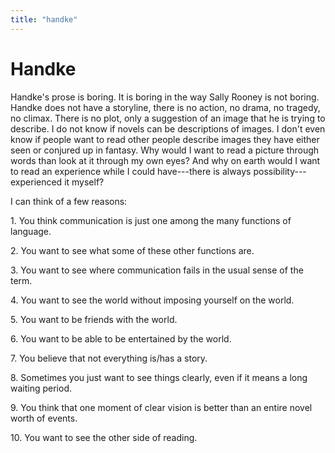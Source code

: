 ```yaml
---
title: "handke"
---
```


# Handke

Handke's prose is boring. It is boring in the way Sally Rooney is not
boring. Handke does not have a storyline, there is no action, no drama,
no tragedy, no climax. There is no plot, only a suggestion of an image
that he is trying to describe. I do not know if novels can be
descriptions of images. I don't even know if people want to read other
people describe images they have either seen or conjured up in fantasy.
Why would I want to read a picture through words than look at it through
my own eyes? And why on earth would I want to read an experience while I
could have---there is always possibility---experienced it myself?

I can think of a few reasons:

1\. You think communication is just one among the many functions of
language.

2\. You want to see what some of these other functions are.

3\. You want to see where communication fails in the usual sense of the
term.

4\. You want to see the world without imposing yourself on the world.

5\. You want to be friends with the world.

6\. You want to be able to be entertained by the world.

7\. You believe that not everything is/has a story.

8\. Sometimes you just want to see things clearly, even if it means a
long waiting period.

9\. You think that one moment of clear vision is better than an entire
novel worth of events.

10\. You want to see the other side of reading.
